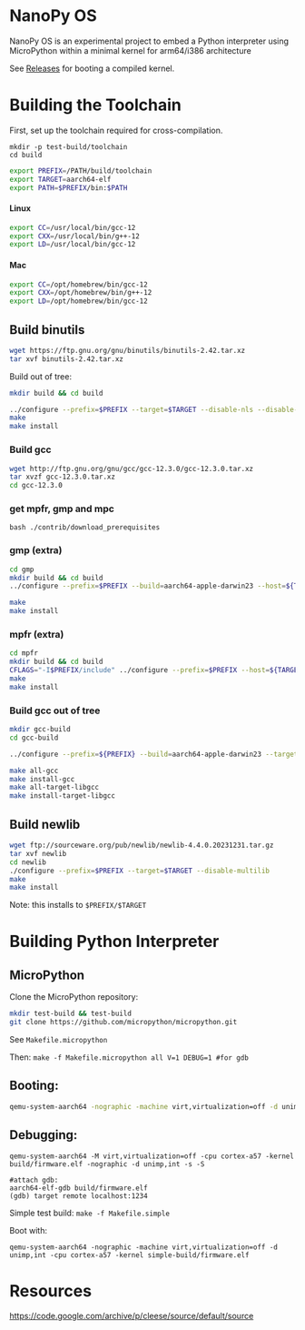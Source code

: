 # NanoPy OS
NanoPy OS is an experimental project to embed a Python interpreter using MicroPython within a minimal kernel for arm64/i386 architecture


See [Releases](https://github.com/snacsnoc/nanopyos/releases/tag/0.1) for booting a compiled kernel.
# Building the Toolchain

First, set up the toolchain required for cross-compilation.

```
mkdir -p test-build/toolchain
cd build
```


```bash
export PREFIX=/PATH/build/toolchain
export TARGET=aarch64-elf
export PATH=$PREFIX/bin:$PATH
```
#### Linux
```bash
export CC=/usr/local/bin/gcc-12
export CXX=/usr/local/bin/g++-12
export LD=/usr/local/bin/gcc-12
```
#### Mac
```bash
export CC=/opt/homebrew/bin/gcc-12
export CXX=/opt/homebrew/bin/g++-12
export LD=/opt/homebrew/bin/gcc-12
```



## Build binutils
```bash
wget https://ftp.gnu.org/gnu/binutils/binutils-2.42.tar.xz
tar xvf binutils-2.42.tar.xz
```
Build out of tree:

```bash
mkdir build && cd build 

../configure --prefix=$PREFIX --target=$TARGET --disable-nls --disable-multilib --disable-werror
make
make install
```





### Build gcc

```bash
wget http://ftp.gnu.org/gnu/gcc/gcc-12.3.0/gcc-12.3.0.tar.xz
tar xvzf gcc-12.3.0.tar.xz
cd gcc-12.3.0
```

### get mpfr, gmp and mpc
`bash ./contrib/download_prerequisites`

### gmp (extra)
```bash
cd gmp
mkdir build && cd build
../configure --prefix=$PREFIX --build=aarch64-apple-darwin23 --host=${TARGET} --target=${TARGET} --disable-shared

make
make install
```

### mpfr (extra)
```bash
cd mpfr
mkdir build && cd build
CFLAGS="-I$PREFIX/include" ../configure --prefix=$PREFIX --host=${TARGET} --target=${TARGET} --with-gmp=$PREFIX/lib
make
make install
```

### Build gcc out of tree
```bash
mkdir gcc-build
cd gcc-build

../configure --prefix=${PREFIX} --build=aarch64-apple-darwin23 --target=${TARGET} --disable-shared --disable-multilib --disable-nls --disable-werror --without-headers --without-isl --disable-libsanitizer --enable-languages=c,c++  --with-newlib

make all-gcc
make install-gcc
make all-target-libgcc
make install-target-libgcc
```

## Build newlib

```bash
wget ftp://sourceware.org/pub/newlib/newlib-4.4.0.20231231.tar.gz
tar xvf newlib
cd newlib
./configure --prefix=$PREFIX --target=$TARGET --disable-multilib
make
make install
```
Note: this installs to `$PREFIX/$TARGET`

# Building Python Interpreter



## MicroPython
Clone the MicroPython repository:

```bash
mkdir test-build && test-build
git clone https://github.com/micropython/micropython.git
```

See `Makefile.micropython`

Then: 
`make -f Makefile.micropython all V=1 DEBUG=1 #for gdb`


## Booting:
```bash
qemu-system-aarch64 -nographic -machine virt,virtualization=off -d unimp,int -cpu cortex-a57 -kernel build/firmware.elf  -s -m 8
```
## Debugging:
```
qemu-system-aarch64 -M virt,virtualization=off -cpu cortex-a57 -kernel build/firmware.elf -nographic -d unimp,int -s -S

#attach gdb:
aarch64-elf-gdb build/firmware.elf
(gdb) target remote localhost:1234

```
Simple test build:
`make -f Makefile.simple`

Boot with:

```qemu-system-aarch64 -nographic -machine virt,virtualization=off -d unimp,int -cpu cortex-a57 -kernel simple-build/firmware.elf```





# Resources
https://code.google.com/archive/p/cleese/source/default/source